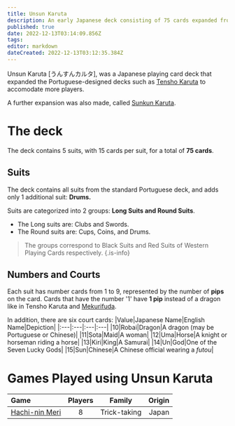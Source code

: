 ```yaml
---
title: Unsun Karuta
description: An early Japanese deck consisting of 75 cards expanded from Tensho Karuta.
published: true
date: 2022-12-13T03:14:09.856Z
tags: 
editor: markdown
dateCreated: 2022-12-13T03:12:35.384Z
---
```


Unsun Karuta [うんすんカルタ], was a Japanese playing card deck that expanded the Portuguese-designed decks such as [Tensho Karuta](/en/tensho) to accomodate more players.

A further expansion was also made, called [Sunkun Karuta](/en/karuta/sunkun).

# The deck
The deck contains 5 suits, with 15 cards per suit, for a total of **75 cards**.

## Suits
The deck contains all suits from the standard Portuguese deck, and adds only 1 additional suit: **Drums.**

Suits are categorized into 2 groups: **Long Suits and Round Suits**. 
- The Long suits are: Clubs and Swords.
- The Round suits are: Cups, Coins, and Drums.

>The groups correspond to Black Suits and Red Suits of Western Playing Cards respectively.
{.is-info}

## Numbers and Courts
Each suit has number cards from 1 to 9, represented by the number of **pips** on the card. Cards that have the number '1' have **1 pip** instead of a dragon like in Tensho Karuta and [Mekurifuda](/en/mekurifuda). 

In addition, there are six court cards: 
|Value|Japanese Name|English Name|Depiction|
|:---|:---|:---|:---|
|10|Robai|Dragon|A dragon (may be Portuguese or Chinese)|
|11|Sota|Maid|A woman|
|12|Uma|Horse|A knight or horseman riding a horse|
|13|Kiri|King|A Samurai|
|14|Un|God|One of the Seven Lucky Gods|
|15|Sun|Chinese|A Chinese official wearing a *futou*|

# Games Played using Unsun Karuta
|Game|Players|Family|Origin|
|:---|:---:|:---:|---:|
|[Hachi-nin Meri](/en/karuta/unsun/hachi-nin-meri)|8|Trick-taking|Japan|